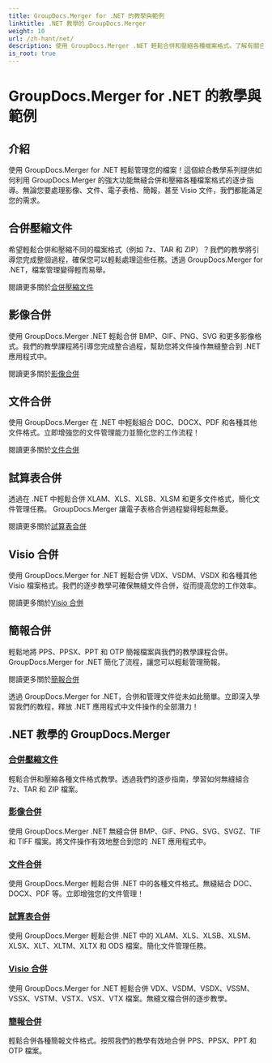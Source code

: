 ```yaml
---
title: GroupDocs.Merger for .NET 的教學與範例
linktitle: .NET 教學的 GroupDocs.Merger
weight: 10
url: /zh-hant/net/
description: 使用 GroupDocs.Merger .NET 輕鬆合併和壓縮各種檔案格式。了解有關合併圖像、文件等的逐步教學！
is_root: true
---
```


# GroupDocs.Merger for .NET 的教學與範例

## 介紹

使用 GroupDocs.Merger for .NET 輕鬆管理您的檔案！這個綜合教學系列提供如何利用 GroupDocs.Merger 的強大功能無縫合併和壓縮各種檔案格式的逐步指導。無論您要處理影像、文件、電子表格、簡報，甚至 Visio 文件，我們都能滿足您的需求。

## 合併壓縮文件
希望輕鬆合併和壓縮不同的檔案格式（例如 7z、TAR 和 ZIP）？我們的教學將引導您完成整個過程，確保您可以輕鬆處理這些任務。透過 GroupDocs.Merger for .NET，檔案管理變得輕而易舉。

閱讀更多關於[合併壓縮文件](./merge-compress-files/)

## 影像合併
使用 GroupDocs.Merger .NET 輕鬆合併 BMP、GIF、PNG、SVG 和更多影像格式。我們的教學課程將引導您完成整合過程，幫助您將文件操作無縫整合到 .NET 應用程式中。

閱讀更多關於[影像合併](./image-merging/)

## 文件合併
使用 GroupDocs.Merger 在 .NET 中輕鬆組合 DOC、DOCX、PDF 和各種其他文件格式。立即增強您的文件管理能力並簡化您的工作流程！

閱讀更多關於[文件合併](./document-merging/)

## 試算表合併
透過在 .NET 中輕鬆合併 XLAM、XLS、XLSB、XLSM 和更多文件格式，簡化文件管理任務。 GroupDocs.Merger 讓電子表格合併過程變得輕鬆無憂。

閱讀更多關於[試算表合併](./spreadsheet-merging/)

## Visio 合併
使用 GroupDocs.Merger for .NET 輕鬆合併 VDX、VSDM、VSDX 和各種其他 Visio 檔案格式。我們的逐步教學可確保無縫文件合併，從而提高您的工作效率。

閱讀更多關於[Visio 合併](./visio-merging/)

## 簡報合併
輕鬆地將 PPS、PPSX、PPT 和 OTP 簡報檔案與我們的教學課程合併。 GroupDocs.Merger for .NET 簡化了流程，讓您可以輕鬆管理簡報。

閱讀更多關於[簡報合併](./presentation-merging/)

透過 GroupDocs.Merger for .NET，合併和管理文件從未如此簡單。立即深入學習我們的教程，釋放 .NET 應用程式中文件操作的全部潛力！
## .NET 教學的 GroupDocs.Merger
### [合併壓縮文件](./merge-compress-files/)
輕鬆合併和壓縮各種文件格式教學。透過我們的逐步指南，學習如何無縫組合 7z、TAR 和 ZIP 檔案。
### [影像合併](./image-merging/)
使用 GroupDocs.Merger .NET 無縫合併 BMP、GIF、PNG、SVG、SVGZ、TIF 和 TIFF 檔案。將文件操作有效地整合到您的 .NET 應用程式中。
### [文件合併](./document-merging/)
使用 GroupDocs.Merger 輕鬆合併 .NET 中的各種文件格式。無縫結合 DOC、DOCX、PDF 等。立即增強您的文件管理！
### [試算表合併](./spreadsheet-merging/)
使用 GroupDocs.Merger 輕鬆合併 .NET 中的 XLAM、XLS、XLSB、XLSM、XLSX、XLT、XLTM、XLTX 和 ODS 檔案。簡化文件管理任務。
### [Visio 合併](./visio-merging/)
使用 GroupDocs.Merger for .NET 輕鬆合併 VDX、VSDM、VSDX、VSSM、VSSX、VSTM、VSTX、VSX、VTX 檔案。無縫文檔合併的逐步教學。
### [簡報合併](./presentation-merging/)
輕鬆合併各種簡報文件格式。按照我們的教學有效地合併 PPS、PPSX、PPT 和 OTP 檔案。